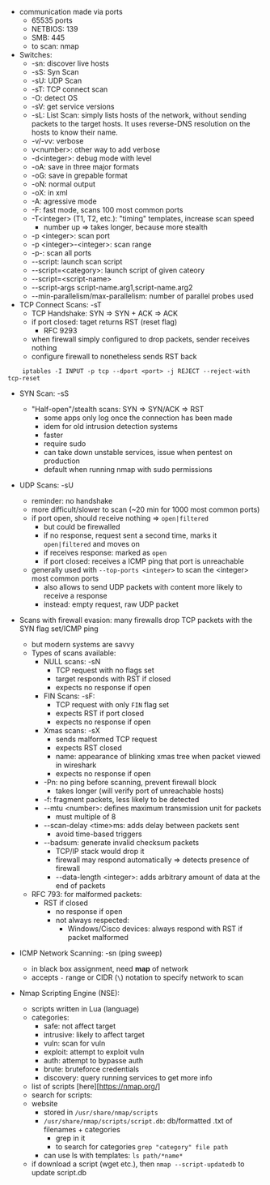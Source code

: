 - communication made via ports
	- 65535 ports
	- NETBIOS: 139
	- SMB: 445
	- to scan: nmap
- Switches:
	- -sn: discover live hosts
	- -sS: Syn Scan
	- -sU: UDP Scan
	- -sT: TCP connect scan
	- -O: detect OS
	- -sV: get service versions
	- -sL: List Scan: simply lists hosts of the network, without sending packets to the target hosts. It uses reverse-DNS resolution on the hosts to know their name.
	- -v/-vv: verbose
	- v\<number>: other way to add verbose
	- -d\<integer>: debug mode with level
	- -oA: save in three major formats
	- -oG: save in grepable format
	- -oN: normal output
	- -oX: in xml
	- -A: agressive mode
	- -F: fast mode, scans 100 most common ports
	- -T\<integer> (T1, T2, etc.): "timing" templates, increase scan speed
		- number up => takes longer, because more stealth
	- -p \<integer>: scan port
	- -p \<integer>-\<integer>: scan range 
	- -p-: scan all ports
	- --script: launch scan script
	- --script=\<category>: launch script of given cateory
	- --script=\<script-name>
	- --script-args script-name.arg1,script-name.arg2 
	- --min-parallelism/max-parallelism: number of parallel probes used
- TCP Connect Scans: -sT
	- TCP Handshake: SYN => SYN + ACK => ACK
	- if port closed: taget returns RST (reset flag)
		- RFC 9293
	- when firewall simply configured to drop packets, sender receives nothing
	- configure firewall to nonetheless sends RST back
```
	iptables -I INPUT -p tcp --dport <port> -j REJECT --reject-with tcp-reset
```
- SYN Scan: -sS
	- "Half-open"/stealth scans: SYN => SYN/ACK => RST
		- some apps only log once the connection has been made
		- idem for old intrusion detection systems
		- faster
		- require sudo
		- can take down unstable services, issue when pentest on production
		- default when running nmap with sudo permissions
- UDP Scans: -sU
	-  reminder: no handshake
	- more difficult/slower to scan (~20 min for 1000 most common ports)
	- if port open, should receive nothing => `open|filtered`
		- but could be firewalled
		- if no response, request sent a second time, marks it `open|filtered` and moves on
		- if receives response: marked as `open`
		- if port closed: receives a ICMP ping that port is unreachable
	- generally used with `--top-ports <integer>` to scan the \<integer> most common ports
		- also allows to send UDP packets with content more likely to receive a response
		- instead: empty request, raw UDP packet

- Scans with firewall evasion: many firewalls drop TCP packets with the SYN flag set/ICMP ping
	- but modern systems are savvy
	- Types of scans available:
		- NULL scans: -sN
			- TCP request with no flags set
			- target responds with RST if closed
			- expects no response if open
		- FIN Scans: -sF: 
			- TCP request with only `FIN` flag set
			- expects RST if port closed
			- expects no response if open
		- Xmas scans: -sX
			- sends malformed TCP request
			- expects RST closed
			- name: appearance of blinking xmas tree when packet viewed in wireshark
			- expects no response if open
		- -Pn: no ping before scanning, prevent firewall block
			- takes longer (will verify port of unreachable hosts)
		- -f: fragment packets, less likely to be detected
		- --mtu \<number>: defines maximum transmission unit for packets
			- must multiple of 8
		- --scan-delay \<time>ms: adds delay between packets sent
			- avoid time-based triggers
		- --badsum: generate invalid checksum packets
			- TCP/IP stack would drop it
			- firewall may respond automatically => detects presence of firewall
			- --data-length \<integer>: adds arbitrary amount of data at the end of packets  
	- RFC 793: for malformed packets:
		- RST if closed
			- no response if open
			- not always respected:
				- Windows/Cisco devices: always respond with RST if packet malformed
- ICMP Network Scanning: -sn (ping sweep)
	- in black box assignment, need **map** of network
	- accepts `-` range or CIDR (`\`) notation to specify network to scan
- Nmap Scripting Engine (NSE):
	- scripts written in Lua (language)
	- categories:
		- safe: not affect target
		- intrusive: likely to affect target
		- vuln: scan for vuln
		- exploit: attempt to exploit vuln
		- auth: attempt to bypasse auth
		- brute: bruteforce credentials
		- discovery: query running services to get more info
	- list of scripts [here][https://nmap.org/]
	- search for scripts:
	- website
		- stored in `/usr/share/nmap/scripts`
		- `/usr/share/nmap/scripts/script.db`: db/formatted .txt of filenames + categories
			- grep in it
			- to search for categories `grep "category" file path`
		- can use ls with templates: `ls path/*name*`
	- if download a script (wget etc.), then `nmap --script-updatedb` to update script.db